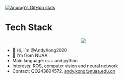 [![Anurag's GitHub stats](https://github-readme-stats.vercel.app/api?username=AndyKong2020&show_icons=true)](https://github.com/anuraghazra/github-readme-stats)

<!---[![Top Langs](https://github-readme-stats.vercel.app/api/top-langs/?username=AndyKong2020&layout=compact)](https://github.com/anuraghazra/github-readme-stats)
--->

<p align="center">
  <h1>
    Tech Stack
  </h1>
</p>

<p align="center">
  <a href="https://skillicons.dev">
    <img src="https://skillicons.dev/icons?i=cpp,ros,c,cmake,linux,python,raspberrypi,matlab,html,md,github,githubactions,arduino,git,docker,vim,unity,unreal,blender,ae,pr,ps,vue,nodejs,js,ts&perline=8" />
  </a>
</p>


- 👋 Hi, I’m @AndyKong2020
- 👀 I'm from NUAA
- Main language: c++ and python
- Interests: ROS, computer vision and neural network
- Contact: QQ243604572, andy.kong@nuaa.edu.cn


<!---
AndyKong2020/AndyKong2020 is a ✨ special ✨ repository because its `README.md` (this file) appears on your GitHub profile.
You can click the Preview link to take a look at your changes.
--->

